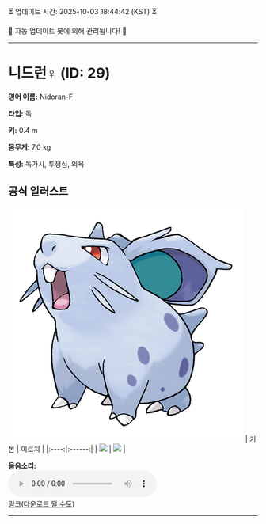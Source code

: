 
⏳ 업데이트 시간: 2025-10-03 18:44:42 (KST) ⏳

🤖 자동 업데이트 봇에 의해 관리됩니다! 🤖

---

# 니드런♀ (ID: 29)
**영어 이름:** Nidoran-F

**타입:** 독

**키:** 0.4 m

**몸무게:** 7.0 kg

**특성:** 독가시, 투쟁심, 의욕

## 공식 일러스트
![](https://raw.githubusercontent.com/PokeAPI/sprites/master/sprites/pokemon/other/official-artwork/29.png)
| 기본 | 이로치 |
|:----:|:------:|
| <img src="http://play.pokemonshowdown.com/sprites/ani/nidoran-f.gif" width="200"> | <img src="https://raw.githubusercontent.com/PokeAPI/sprites/master/sprites/pokemon/shiny/29.png" width="200"> |

**울음소리:**<br><audio controls src="https://raw.githubusercontent.com/PokeAPI/cries/main/cries/pokemon/latest/29.ogg"></audio><br> [링크(다운로드 될 수도)](https://raw.githubusercontent.com/PokeAPI/cries/main/cries/pokemon/latest/29.ogg)


---

